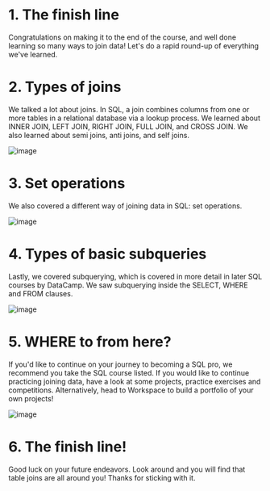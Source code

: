 # 1. The finish line

Congratulations on making it to the end of the course, and well done learning so many ways to join data! Let's do a rapid round-up of everything we've learned.

# 2. Types of joins

We talked a lot about joins. In SQL, a join combines columns from one or more tables in a relational database via a lookup process. We learned about INNER JOIN, LEFT JOIN, RIGHT JOIN, FULL JOIN, and CROSS JOIN. We also learned about semi joins, anti joins, and self joins.

![image](https://github.com/artempohribnyi/datacamp/assets/113499718/95c191bd-4674-447d-966e-ea6a54bc9a85)

# 3. Set operations

We also covered a different way of joining data in SQL: set operations.

![image](https://github.com/artempohribnyi/datacamp/assets/113499718/ae2283a1-6be0-41f6-9a13-7da2cd55196c)

# 4. Types of basic subqueries

Lastly, we covered subquerying, which is covered in more detail in later SQL courses by DataCamp. We saw subquerying inside the SELECT, WHERE and FROM clauses.

![image](https://github.com/artempohribnyi/datacamp/assets/113499718/89899283-1d27-4c99-83b5-b6c19c1d24a8)

# 5. WHERE to from here?

If you'd like to continue on your journey to becoming a SQL pro, we recommend you take the SQL course listed. If you would like to continue practicing joining data, have a look at some projects, practice exercises and competitions. Alternatively, head to Workspace to build a portfolio of your own projects!

![image](https://github.com/artempohribnyi/datacamp/assets/113499718/021a3dcd-d25a-4001-9f15-6fce61b9da87)

# 6. The finish line!

Good luck on your future endeavors. Look around and you will find that table joins are all around you! Thanks for sticking with it.
